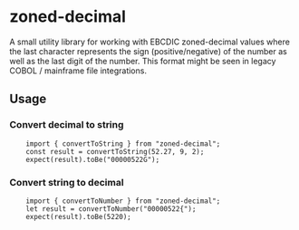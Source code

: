 # zoned-decimal

A small utility library for working with EBCDIC zoned-decimal values where the last character represents the sign (positive/negative) of the number as well as the last digit of the number. This format might be seen in legacy COBOL / mainframe file integrations.

## Usage

### Convert decimal to string

```JS
    import { convertToString } from "zoned-decimal";
    const result = convertToString(52.27, 9, 2);
    expect(result).toBe("00000522G");
```

### Convert string to decimal

```JS
    import { convertToNumber } from "zoned-decimal";
    let result = convertToNumber("00000522{");
    expect(result).toBe(5220);
```
